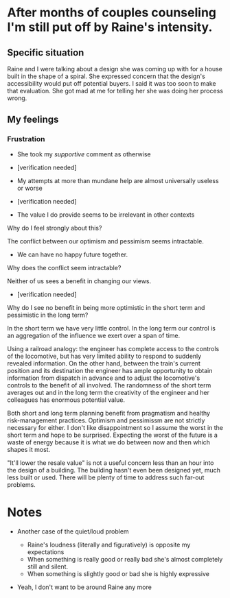 # After months of couples counseling I'm still put off by Raine's intensity.

## Specific situation

Raine and I were talking about a design she was coming up with for a house
built in the shape of a spiral. She expressed concern that the design's
accessibility would put off potential buyers. I said it was too soon to make
that evaluation. She got mad at me for telling her she was doing her process
wrong.

## My feelings

### Frustration

- She took my _supportive_ comment as otherwise
 - [verification needed]

- My attempts at more than mundane help are almost universally useless or worse
 - [verification needed]

- The value I do provide seems to be irrelevant in other contexts

Why do I feel strongly about this?

  The conflict between our optimism and pessimism seems intractable.
   - We can have no happy future together.

Why does the conflict seem intractable?

  Neither of us sees a benefit in changing our views.
   - [verification needed]

Why do I see no benefit in being more optimistic in the short term and
pessimistic in the long term?

  In the short term we have very little control. In the long term our control
  is an aggregation of the influence we exert over a span of time.

  Using a railroad analogy: the engineer has complete access to the controls
  of the locomotive, but has very limited ability to respond to suddenly
  revealed information. On the other hand, between the train's current
  position and its destination the engineer has ample opportunity to obtain
  information from dispatch in advance and to adjust the locomotive's controls
  to the benefit of all involved. The randomness of the short term averages
  out and in the long term the creativity of the engineer and her colleagues
  has enormous potential value.

  Both short and long term planning benefit from pragmatism and healthy
  risk-management practices. Optimism and pessimissm are not strictly
  necessary for either. I don't like disappointment so I assume the worst in
  the short term and hope to be surprised. Expecting the worst of the future
  is a waste of energy because it is what we do between now and then which
  shapes it most.

  "It'll lower the resale value" is not a useful concern less than an hour
  into the design of a building. The building hasn't even been designed yet,
  much less built or used. There will be plenty of time to address such
  far-out problems.

# Notes

- Another case of the quiet/loud problem
  - Raine's loudness (literally and figuratively) is opposite my expectations
  - When something is really good or really bad she's almost completely still and silent.
  - When something is slightly good or bad she is highly expressive

- Yeah, I don't want to be around Raine any more
